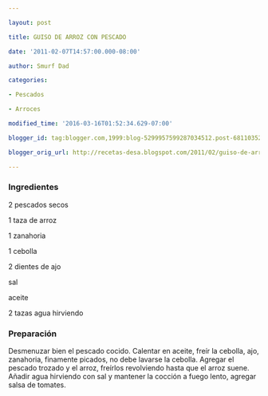 ```yaml
---

layout: post

title: GUISO DE ARROZ CON PESCADO

date: '2011-02-07T14:57:00.000-08:00'

author: Smurf Dad

categories:

- Pescados

- Arroces

modified_time: '2016-03-16T01:52:34.629-07:00'

blogger_id: tag:blogger.com,1999:blog-5299957599287034512.post-6811035231591606339

blogger_orig_url: http://recetas-desa.blogspot.com/2011/02/guiso-de-arroz-con-pescado.html

---
```


<h3>Ingredientes</h3>

2 pescados secos

1 taza de arroz

1 zanahoria

1 cebolla

2 dientes de ajo

sal

aceite

2 tazas agua hirviendo

<h3>Preparación</h3>

Desmenuzar bien el pescado cocido. Calentar en aceite, freír la cebolla, ajo, zanahoria, finamente picados, no debe lavarse la cebolla. Agregar el pescado trozado y el arroz, freírlos revolviendo hasta que el arroz suene. Añadir agua hirviendo con sal y mantener la cocción a fuego lento, agregar salsa de tomates.